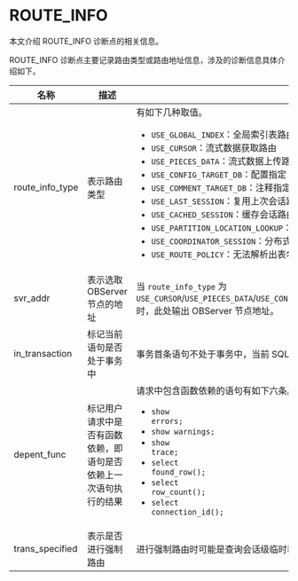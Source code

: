 # ROUTE_INFO

本文介绍 ROUTE_INFO 诊断点的相关信息。

ROUTE_INFO 诊断点主要记录路由类型或路由地址信息，涉及的诊断信息具体介绍如下。

| 名称    |  描述      | 说明        |
|---------|------------|------------|
| route_info_type  | 表示路由类型  | 有如下几种取值。<ul><li><code>USE_GLOBAL_INDEX</code>：全局索引表路由</li><li><code>USE_CURSOR</code>：流式数据获取路由</li><li><code>USE_PIECES_DATA</code>：流式数据上传路由</li><li><code>USE_CONFIG_TARGET_DB</code>：配置指定 IP 路由</li><li><code>USE_COMMENT_TARGET_DB</code>：注释指定 IP 路由</li><li><code>USE_LAST_SESSION</code>：复用上次会话路由</li><li><code>USE_CACHED_SESSION</code>：缓存会话路由</li><li><code>USE_PARTITION_LOCATION_LOOKUP</code>：分区路由，进行分区信息查询及计算，需要继续诊断后续诊断点的诊断信息。</li><li><code>USE_COORDINATOR_SESSION</code>：分布式事务协调者路由，具体介绍可参见 <a href='../../../600.data-routing/400.intra-tenant-routing/800.distributed-transaction-routing.md'>分布式事务路由</a></li><li><code>USE_ROUTE_POLICY</code>：无法解析出表名，直接使用路由策略</li></ul>  |
| svr_addr   | 表示选取 OBServer 节点的地址  | 当 `route_info_type` 为 `USE_CURSOR`/`USE_PIECES_DATA`/`USE_CONFIG_TARGET_DB`/`USE_COMMENT_TARGET_DB`/`USE_LAST_SESSION`/`USE_CACHED_SESSION`/`USE_COORDINATOR_SESSION` 时，此处输出 OBServer 节点地址。  |
| in_transaction   | 标记当前语句是否处于事务中 | 事务首条语句不处于事务中，当前 SQL 是事务的第一条语句时该值为 false。 |
| depent_func  | 标记用户请求中是否有函数依赖，即语句是否依赖上一次语句执行的结果   | 请求中包含函数依赖的语句有如下六条。<ul><li><code>show errors;</code></li><li><code>show warnings;</code></li><li><code>show trace;</code></li><li><code>select found_row();</code></li><li><code>select row_count();</code></li><li><code>select connection_id();</code></li></ul>  |
| trans_specified    | 表示是否进行强制路由   |  进行强制路由时可能是查询会话级临时表。  |
